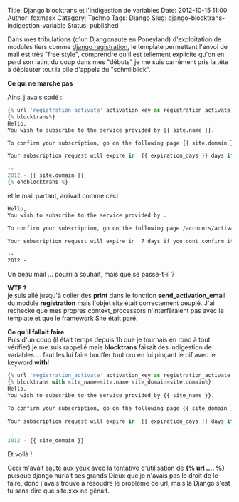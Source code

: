 Title: Django blocktrans et l'indigestion de variables
Date: 2012-10-15 11:00
Author: foxmask
Category: Techno
Tags: Django
Slug: django-blocktrans-indigestion-variable
Status: published

Dans mes tribulations (d'un Djangonaute en Poneyland) d'exploitation de
modules tiers comme [django
registration](http://docs.b-list.org/django-registration/0.8/), le
template permettant l'envoi de mail est très "free style", comprendre
qu'il est tellement explicite qu'on en perd son latin, du coup dans mes
"débuts" je me suis carrément pris la tête à dépiauter tout la pile
d'appels du "schmilblick".

**Ce qui ne marche pas**

Ainsi j'avais codé :

```python
{% url 'registration_activate' activation_key as registration_activate %}
{% blocktrans%}
Hello,
You wish to subscribe to the service provided by {{ site.name }}.

To confirm your subscription, go on the following page {{ site.domain }}{{ registration_activate }} to activate your account

Your subscription request will expire in  {{ expiration_days }} days if you dont confirm it.

--
2012 - {{ site.domain }}  
{% endblocktrans %}
```

et le mail partant, arrivait comme ceci

```html
Hello,
You wish to subscribe to the service provided by .

To confirm your subscription, go on the following page /accounts/activate/1ccfbb6800bde1b8549f8384cd88fa3d1c931fa3/ to activate your account

Your subscription request will expire in  7 days if you dont confirm it.

--
2012 -
```

Un beau mail ... pourri à souhait, mais que se passe-t-il ?

**WTF ?**  
je suis allé jusqu'à coller des **print** dans le fonction
**send\_activation\_email** du module **registration** mais l'objet site
était correctement peuplé. J'ai rechecké que mes propres
context\_processors n'interfèraient pas avec le template et que le
framework Site était paré.

**Ce qu'il fallait faire**  
Puis d'un coup (il était temps depuis 1h que je tournais en rond à tout
vérifier) je me suis rappellé mais **blocktrans** faisait des
indigestion de variables ... faut les lui faire bouffer tout cru en lui
pinçant le pif avec le keyword **with**!

```python
{% url 'registration_activate' activation_key as registration_activate %}
{% blocktrans with site_name=site.name site_domain=site.domain%}
Hello,
You wish to subscribe to the service provided by {{ site_name }}.

To confirm your subscription, go on the following page {{ site_domain }}{{ registration_activate }} to activate your account

Your subscription request will expire in  {{ expiration_days }} days if you dont confirm it.

--
2012 - {{ site_domain }} 
```

Et voilà !

Ceci m'avait sauté aux yeux avec la tentative d'utilisation de **{% url
.... %}** puisque django hurlait ses grands Dieux que je n'avais pas le
droit de le faire, donc j'avais trouvé à résoudre le problème de url,
mais là Django s'est tu sans dire que site.xxx ne gênait.

